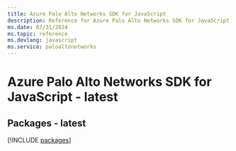 ```yaml
---
title: Azure Palo Alto Networks SDK for JavaScript
description: Reference for Azure Palo Alto Networks SDK for JavaScript
ms.date: 07/31/2024
ms.topic: reference
ms.devlang: javascript
ms.service: paloaltonetworks
---
```

# Azure Palo Alto Networks SDK for JavaScript - latest
## Packages - latest
[!INCLUDE [packages](palo-alto-networks-index.md)]